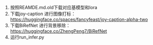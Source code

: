 1. 按照REAMDE.md.old下载对应基模型和lora
2. 下载joy-caption 进行图像打标：https://huggingface.co/spaces/fancyfeast/joy-caption-alpha-two
3. 下载BiRefNet 进行背景移除：https://huggingface.co/ZhengPeng7/BiRefNet
4. 运行run_infer.py
